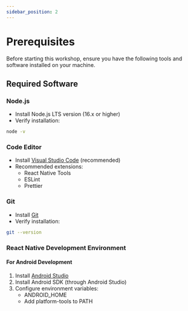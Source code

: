 ```yaml
---
sidebar_position: 2
---
```


# Prerequisites

Before starting this workshop, ensure you have the following tools and software installed on your machine.

## Required Software

### Node.js

- Install Node.js LTS version (16.x or higher)
- Verify installation:

```bash
node -v
```

### Code Editor

- Install [Visual Studio Code](https://code.visualstudio.com/) (recommended)
- Recommended extensions:
  - React Native Tools
  - ESLint
  - Prettier

### Git

- Install [Git](https://git-scm.com/)
- Verify installation:

```bash
git --version
```

### React Native Development Environment

#### For Android Development

1. Install [Android Studio](https://developer.android.com/studio)
2. Install Android SDK (through Android Studio)
3. Configure environment variables:
   - ANDROID_HOME
   - Add platform-tools to PATH
